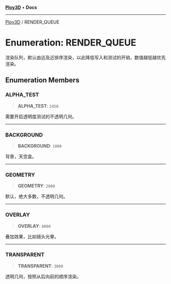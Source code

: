 [**Ploy3D**](../README.md) • **Docs**

***

[Ploy3D](../README.md) / RENDER\_QUEUE

# Enumeration: RENDER\_QUEUE

渲染队列，默认由远及近排序渲染，以此降低写入和测试的开销，数值越低越优先渲染。

## Enumeration Members

### ALPHA\_TEST

> **ALPHA\_TEST**: `2450`

需要开启透明度测试的不透明几何。

***

### BACKGROUND

> **BACKGROUND**: `1000`

背景，天空盒。

***

### GEOMETRY

> **GEOMETRY**: `2000`

默认，绝大多数，不透明几何。

***

### OVERLAY

> **OVERLAY**: `4000`

叠加效果，比如镜头光晕。

***

### TRANSPARENT

> **TRANSPARENT**: `3000`

透明几何，按照从后向前的顺序渲染。
